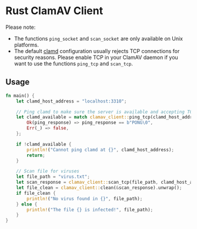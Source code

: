 # Rust ClamAV Client

Please note:

- The functions `ping_socket` and `scan_socket` are only available on Unix platforms.
- The default [clamd](https://linux.die.net/man/8/clamd) configuration usually rejects TCP connections for security reasons. Please enable TCP in your ClamAV daemon if you want to use the functions `ping_tcp` and `scan_tcp`.

## Usage

```rust
fn main() {
    let clamd_host_address = "localhost:3310";

    // Ping clamd to make sure the server is available and accepting TCP connections
    let clamd_available = match clamav_client::ping_tcp(clamd_host_address) {
        Ok(ping_response) => ping_response == b"PONG\0",
        Err(_) => false,
    };

    if !clamd_available {
        println!("Cannot ping clamd at {}", clamd_host_address);
        return;
    }

    // Scan file for viruses
    let file_path = "virus.txt";
    let scan_response = clamav_client::scan_tcp(file_path, clamd_host_address, None).unwrap();
    let file_clean = clamav_client::clean(&scan_response).unwrap();
    if file_clean {
        println!("No virus found in {}", file_path);
    } else {
        println!("The file {} is infected!", file_path);
    }
}
```
